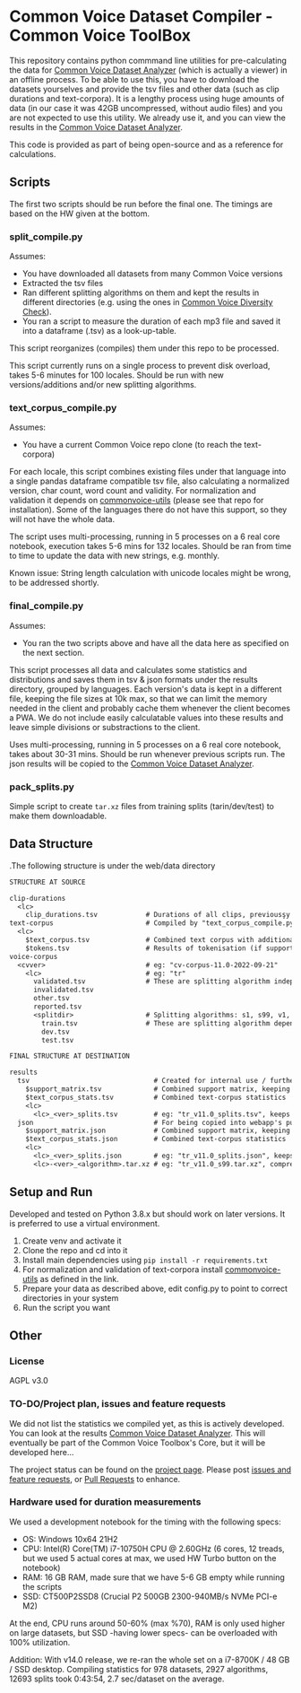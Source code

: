 # Common Voice Dataset Compiler - Common Voice ToolBox

This repository contains python commmand line utilities for pre-calculating the data for [Common Voice Dataset Analyzer](https://github.com/HarikalarKutusu/cv-tbox-dataset-analyzer) (which is actually a viewer) in an offline process.
To be able to use this, you have to download the datasets yourselves and provide the tsv files and other data (such as clip durations and text-corpora).
It is a lengthy process using huge amounts of data (in our case it was 42GB uncompressed, without audio files) and you are not expected to use this utility.
We already use it, and you can view the results in the [Common Voice Dataset Analyzer](https://github.com/HarikalarKutusu/cv-tbox-dataset-analyzer).

This code is provided as part of being open-source and as a reference for calculations.

## Scripts

The first two scripts should be run before the final one. The timings are based on the HW given at the bottom.

### split_compile.py

Assumes:

- You have downloaded all datasets from many Common Voice versions
- Extracted the tsv files
- Ran different splitting algorithms on them and kept the results in different directories (e.g. using the ones in [Common Voice Diversity Check](https://github.com/HarikalarKutusu/common-voice-diversity-check)).
- You ran a script to measure the duration of each mp3 file and saved it into a dataframe (.tsv) as a look-up-table.

This script reorganizes (compiles) them under this repo to be processed.

This script currently runs on a single process to prevent disk overload, takes 5-6 minutes for 100 locales.
Should be run with new versions/additions and/or new splitting algorithms.

### text_corpus_compile.py

Assumes:

- You have a current Common Voice repo clone (to reach the text-corpora)

For each locale, this script combines existing files under that language into a single pandas dataframe compatible tsv file, also calculating a normalized version, char count, word count and validity. For normalization and validation it depends on [commonvoice-utils](https://github.com/ftyers/commonvoice-utils) (please see that repo for installation). Some of the languages there do not have this support, so they will not have the whole data.

The script uses multi-processing, running in 5 processes on a 6 real core notebook, execution takes 5-6 mins for 132 locales.
Should be ran from time to time to update the data with new strings, e.g. monthly.

Known issue: String length calculation with unicode locales might be wrong, to be addressed shortly.

### final_compile.py

Assumes:

- You ran the two scripts above and have all the data here as specified on the next section.

This script processes all data and calculates some statistics and distributions and saves them in tsv & json formats under the results directory, grouped by languages. Each version's data is kept in a different file, keeping the file sizes at 10k max, so that we can limit the memory needed in the client and probably cache them whenever the client becomes a PWA. We do not include easily calculatable values into these results and leave simple divisions or substractions to the client.

Uses multi-processing, running in 5 processes on a 6 real core notebook, takes about 30-31 mins.
Should be run whenever previous scripts run.
The json results will be copied to the [Common Voice Dataset Analyzer](https://github.com/HarikalarKutusu/cv-tbox-dataset-analyzer).

### pack_splits.py

Simple script to create `tar.xz` files from training splits (tarin/dev/test) to make them downloadable.

## Data Structure

.The following structure is under the web/data directory

```txt
STRUCTURE AT SOURCE

clip-durations
  <lc>
    clip_durations.tsv            # Durations of all clips, previousşy calculated using external process during download, with v14.0 it is generated from times.txt file provided in the datasets
text-corpus                       # Compiled by "text_corpus_compile.py" from fresh Common Voice repository clone
  <lc>
    $text_corpus.tsv              # Combined text corpus with additional info
    $tokens.tsv                   # Results of tokenisation (if supported) with frequencies
voice-corpus
  <cvver>                         # eg: "cv-corpus-11.0-2022-09-21"
    <lc>                          # eg: "tr"
      validated.tsv               # These are splitting algorithm independent files
      invalidated.tsv
      other.tsv
      reported.tsv
      <splitdir>                  # Splitting algorithms: s1, s99, v1, ...
        train.tsv                 # These are splitting algorithm dependent files
        dev.tsv
        test.tsv

FINAL STRUCTURE AT DESTINATION

results
  tsv                               # Created for internal use / further python pandas processing if needed
    $support_matrix.tsv             # Combined support matrix, keeping what languages/versions/splitting algorithms are supported by the system
    $text_corpus_stats.tsv          # Combined text-corpus statistics
    <lc>
      <lc>_<ver>_splits.tsv         # eg: "tr_v11.0_splits.tsv", keeps all split statistics of this version of locale dataset.
  json                              # For being copied into webapp's public/assets/data directory 
    $support_matrix.json            # Combined support matrix, keeping what languages/versions/splitting algorithms are supported by the system
    $text_corpus_stats.json         # Combined text-corpus statistics
    <lc>
      <lc>_<ver>_splits.json        # eg: "tr_v11.0_splits.json", keeps all split statistics of this version of locale dataset.
      <lc>-<ver>_<algorithm>.tar.xz # eg: "tr_v11.0_s99.tar.xz", compressed split files to download.
```

## Setup and Run

Developed and tested on Python 3.8.x but should work on later versions. It is preferred to use a virtual environment.

1. Create venv and activate it
2. Clone the repo and cd into it
3. Install main dependencies using `pip install -r requirements.txt`
4. For normalization and validation of text-corpora install [commonvoice-utils](https://github.com/ftyers/commonvoice-utils) as defined in the link.
5. Prepare your data as described above, edit config.py to point to correct directories in your system
6. Run the script you want

## Other

### License

AGPL v3.0

### TO-DO/Project plan, issues and feature requests

We did not list the statistics we compiled yet, as this is actively developed.
You can look at the results [Common Voice Dataset Analyzer](https://github.com/HarikalarKutusu/cv-tbox-dataset-analyzer).
This will eventually be part of the Common Voice Toolbox's Core, but it will be developed here...

The project status can be found on the [project page](https://github.com/users/HarikalarKutusu/projects/10). Please post [issues and feature requests](https://github.com/HarikalarKutusu/cv-tbox-dataset-compiler/issues), or [Pull Requests](https://github.com/HarikalarKutusu/cv-tbox-dataset-compiler/pulls) to enhance.

### Hardware used for duration measurements

We used a development notebook for the timing with the following specs:

- OS: Windows 10x64 21H2
- CPU: Intel(R) Core(TM) i7-10750H CPU @ 2.60GHz (6 cores, 12 treads, but we used 5 actual cores at max, we used HW Turbo button on the notebook)
- RAM: 16 GB RAM, made sure that we have 5-6 GB empty while running the scripts
- SSD: CT500P2SSD8 (Crucial P2 500GB 2300-940MB/s NVMe PCI-e M2)

At the end, CPU runs around 50-60% (max %70), RAM is only used higher on large datasets, but SSD -having lower specs- can be overloaded with 100% utilization.

Addition: With v14.0 release, we re-ran the whole set on a i7-8700K / 48 GB / SSD desktop.
Compiling statistics for 978 datasets, 2927 algorithms, 12693 splits took 0:43:54, 2.7 sec/dataset on the average.
